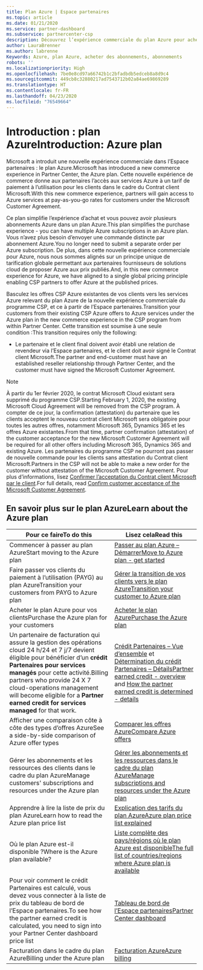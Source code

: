 ```yaml
---
title: Plan Azure | Espace partenaires
ms.topic: article
ms.date: 01/21/2020
ms.service: partner-dashboard
ms.subservice: partnercenter-csp
description: Découvrez l’expérience commerciale du plan Azure pour acheter des services Azure au tarif du paiement à l’utilisation pour les clients. Découvrez également les nouvelles exigences de sécurité.
author: LauraBrenner
ms.author: labrenne
Keywords: Azure, plan Azure, acheter des abonnements, abonnements
robots: ''
ms.localizationpriority: High
ms.openlocfilehash: 7be0e8cd97a66742b1c2bfadbdb5edceb8a8d9c4
ms.sourcegitcommit: 449cb8c32880217ad7543712b02a84ae69869289
ms.translationtype: HT
ms.contentlocale: fr-FR
ms.lasthandoff: 04/23/2020
ms.locfileid: "76549664"
---
```

# <a name="introduction-azure-plan"></a><span data-ttu-id="c6897-105">Introduction : plan Azure</span><span class="sxs-lookup"><span data-stu-id="c6897-105">Introduction: Azure plan</span></span>

<span data-ttu-id="c6897-106">Microsoft a introduit une nouvelle expérience commerciale dans l’Espace partenaires : le plan Azure.</span><span class="sxs-lookup"><span data-stu-id="c6897-106">Microsoft has introduced a new commerce experience in Partner Center, the Azure plan.</span></span>  <span data-ttu-id="c6897-107">Cette nouvelle expérience de commerce donne aux partenaires l’accès aux services Azure à un tarif de paiement à l’utilisation pour les clients dans le cadre du Contrat client Microsoft.</span><span class="sxs-lookup"><span data-stu-id="c6897-107">With this new commerce experience, partners will gain access to Azure services at pay-as-you-go rates for customers under the Microsoft Customer Agreement.</span></span>

<span data-ttu-id="c6897-108">Ce plan simplifie l’expérience d’achat et vous pouvez avoir plusieurs abonnements Azure dans un plan Azure.</span><span class="sxs-lookup"><span data-stu-id="c6897-108">This plan simplifies the purchase experience - you can have multiple Azure subscriptions in an Azure plan.</span></span> <span data-ttu-id="c6897-109">Vous n’avez plus besoin d’envoyer une commande distincte par abonnement Azure.</span><span class="sxs-lookup"><span data-stu-id="c6897-109">You no longer need to submit a separate order per Azure subscription.</span></span> <span data-ttu-id="c6897-110">De plus, dans cette nouvelle expérience commerciale pour Azure, nous nous sommes alignés sur un principe unique de tarification globale permettant aux partenaires fournisseurs de solutions cloud de proposer Azure aux prix publiés.</span><span class="sxs-lookup"><span data-stu-id="c6897-110">And, in this new commerce experience for Azure, we have aligned to a single global pricing principle enabling CSP partners to offer Azure at the published prices.</span></span>

<span data-ttu-id="c6897-111">Basculez les offres CSP Azure existantes de vos clients vers les services Azure relevant du plan Azure de la nouvelle expérience commerciale du programme CSP, et ce à partir de l’Espace partenaires.</span><span class="sxs-lookup"><span data-stu-id="c6897-111">Transition your customers from their existing CSP Azure offers to Azure services under the Azure plan in the new commerce experience in the CSP program from within Partner Center.</span></span> <span data-ttu-id="c6897-112">Cette transition est soumise à une seule condition :</span><span class="sxs-lookup"><span data-stu-id="c6897-112">This transition requires only the following:</span></span>

- <span data-ttu-id="c6897-113">Le partenaire et le client final doivent avoir établi une relation de revendeur via l’Espace partenaires, et le client doit avoir signé le Contrat client Microsoft.</span><span class="sxs-lookup"><span data-stu-id="c6897-113">The partner and end-customer must have an established reseller relationship through Partner Center, and the customer must have signed the Microsoft Customer Agreement.</span></span>

>[!Note]
><span data-ttu-id="c6897-114">À partir du 1er février 2020, le contrat Microsoft Cloud existant sera supprimé du programme CSP.</span><span class="sxs-lookup"><span data-stu-id="c6897-114">Starting February 1, 2020, the existing Microsoft Cloud Agreement will be removed from the CSP program.</span></span> <span data-ttu-id="c6897-115">À compter de ce jour, la confirmation (attestation) du partenaire que les clients acceptent le nouveau contrat client Microsoft sera obligatoire pour toutes les autres offres, notamment Microsoft 365, Dynamics 365 et les offres Azure existantes.</span><span class="sxs-lookup"><span data-stu-id="c6897-115">From that time, partner confirmation (attestation) of the customer acceptance for the new Microsoft Customer Agreement will be required for all other offers including Microsoft 365, Dynamics 365 and existing Azure.</span></span> <span data-ttu-id="c6897-116">Les partenaires du programme CSP ne pourront pas passer de nouvelle commande pour les clients sans attestation du Contrat client Microsoft.</span><span class="sxs-lookup"><span data-stu-id="c6897-116">Partners in the CSP will not be able to make a new order for the customer without attestation of the Microsoft Customer Agreement.</span></span> <span data-ttu-id="c6897-117">Pour plus d’informations, lisez [Confirmer l’acceptation du Contrat client Microsoft par le client](confirm-customer-agreement.md).</span><span class="sxs-lookup"><span data-stu-id="c6897-117">For full details, read [Confirm customer acceptance of the Microsoft Customer Agreement](confirm-customer-agreement.md).</span></span>


## <a name="learn-about-the-azure-plan"></a><span data-ttu-id="c6897-118">En savoir plus sur le plan Azure</span><span class="sxs-lookup"><span data-stu-id="c6897-118">Learn about the Azure plan</span></span>

|<span data-ttu-id="c6897-119">**Pour ce faire**</span><span class="sxs-lookup"><span data-stu-id="c6897-119">**To do this**</span></span>   |<span data-ttu-id="c6897-120">**Lisez cela**</span><span class="sxs-lookup"><span data-stu-id="c6897-120">**Read this**</span></span>   |
|------------------|---------------------|
|<span data-ttu-id="c6897-121">Commencer à passer au plan Azure</span><span class="sxs-lookup"><span data-stu-id="c6897-121">Start moving to the Azure plan</span></span>|[<span data-ttu-id="c6897-122">Passer au plan Azure – Démarrer</span><span class="sxs-lookup"><span data-stu-id="c6897-122">Move to Azure plan - get started</span></span>](azure-plan-get-started.md)
|<span data-ttu-id="c6897-123">Faire passer vos clients du paiement à l’utilisation (PAYG) au plan Azure</span><span class="sxs-lookup"><span data-stu-id="c6897-123">Transition your customers from PAYG to Azure plan</span></span>|[<span data-ttu-id="c6897-124">Gérer la transition de vos clients vers le plan Azure</span><span class="sxs-lookup"><span data-stu-id="c6897-124">Transition your customer to Azure plan</span></span>](azure-plan-transition.md)|
|<span data-ttu-id="c6897-125">Acheter le plan Azure pour vos clients</span><span class="sxs-lookup"><span data-stu-id="c6897-125">Purchase the Azure plan for your customers</span></span>|[<span data-ttu-id="c6897-126">Acheter le plan Azure</span><span class="sxs-lookup"><span data-stu-id="c6897-126">Purchase the Azure plan</span></span>](purchase-azure-plan.md)|
|<span data-ttu-id="c6897-127">Un partenaire de facturation qui assure la gestion des opérations cloud 24 h/24 et 7 j/7 devient éligible pour bénéficier d’un **crédit Partenaires pour services managés** pour cette activité.</span><span class="sxs-lookup"><span data-stu-id="c6897-127">Billing partners who provide 24 X 7 cloud-operations management will become eligible for a **Partner earned credit for services managed** for that work.</span></span>|<span data-ttu-id="c6897-128">[Crédit Partenaires – Vue d’ensemble](partner-earned-credit.md) et [Détermination du crédit Partenaires – Détails](partner-earned-credit-explanation.md)</span><span class="sxs-lookup"><span data-stu-id="c6897-128">[Partner earned credit - overview](partner-earned-credit.md) and [How the partner earned credit is determined - details](partner-earned-credit-explanation.md)</span></span>|
|<span data-ttu-id="c6897-129">Afficher une comparaison côte à côte des types d’offres Azure</span><span class="sxs-lookup"><span data-stu-id="c6897-129">See a side-by-side comparison of Azure offer types</span></span>|[<span data-ttu-id="c6897-130">Comparer les offres Azure</span><span class="sxs-lookup"><span data-stu-id="c6897-130">Compare Azure offers</span></span>](compare-azure-offers.md)|
|<span data-ttu-id="c6897-131">Gérer les abonnements et les ressources des clients dans le cadre du plan Azure</span><span class="sxs-lookup"><span data-stu-id="c6897-131">Manage customers' subscriptions and resources under the Azure plan</span></span>|[<span data-ttu-id="c6897-132">Gérer les abonnements et les ressources dans le cadre du plan Azure</span><span class="sxs-lookup"><span data-stu-id="c6897-132">Manage subscriptions and resources under the Azure plan</span></span>](azure-plan-manage.md)|
|<span data-ttu-id="c6897-133">Apprendre à lire la liste de prix du plan Azure</span><span class="sxs-lookup"><span data-stu-id="c6897-133">Learn how to read the Azure plan price list</span></span>   |[<span data-ttu-id="c6897-134">Explication des tarifs du plan Azure</span><span class="sxs-lookup"><span data-stu-id="c6897-134">Azure plan price list explained</span></span>](azure-plan-price-list.md)|
|<span data-ttu-id="c6897-135">Où le plan Azure est-il disponible ?</span><span class="sxs-lookup"><span data-stu-id="c6897-135">Where is the Azure plan available?</span></span>|[<span data-ttu-id="c6897-136">Liste complète des pays/régions où le plan Azure est disponible</span><span class="sxs-lookup"><span data-stu-id="c6897-136">The full list of countries/regions where Azure plan is available</span></span>](https://query.prod.cms.rt.microsoft.com/cms/api/am/binary/RE3QN0x)
|<span data-ttu-id="c6897-137">Pour voir comment le crédit Partenaires est calculé, vous devez vous connecter à la liste de prix du tableau de bord de l’Espace partenaires.</span><span class="sxs-lookup"><span data-stu-id="c6897-137">To see how the partner earned credit is calculated, you need to sign into your Partner Center dashboard price list</span></span>|[<span data-ttu-id="c6897-138">Tableau de bord de l’Espace partenaires</span><span class="sxs-lookup"><span data-stu-id="c6897-138">Partner Center dashboard</span></span>](https://partner.microsoft.com/en-us/dashboard/home)|
|<span data-ttu-id="c6897-139">Facturation dans le cadre du plan Azure</span><span class="sxs-lookup"><span data-stu-id="c6897-139">Billing under the Azure plan</span></span>|[<span data-ttu-id="c6897-140">Facturation Azure</span><span class="sxs-lookup"><span data-stu-id="c6897-140">Azure billing</span></span>](azure-plan-billing.md)| 




